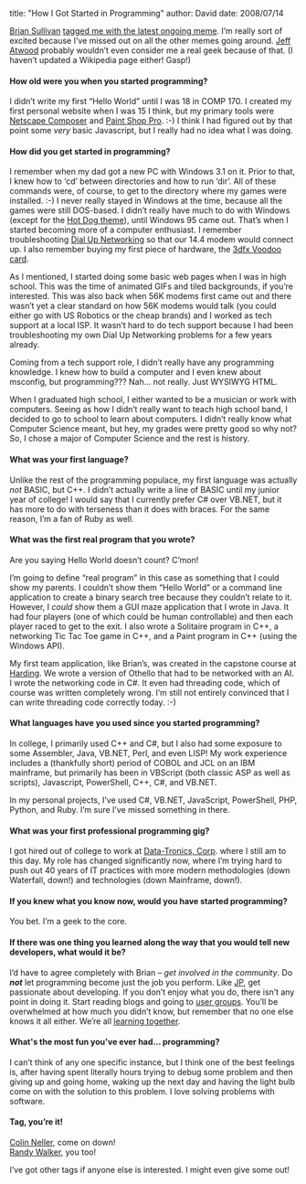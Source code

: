 
title: "How I Got Started in Programming"
author: David
date: 2008/07/14

<p></p> <p><a href="http://www.sullivansoftdev.com/blog/">Brian Sullivan</a> <a href="http://www.sullivansoftdev.com/blog/post/How-I-Got-Started-in-Programming.aspx">tagged me with the latest ongoing meme</a>. I’m really sort of excited because I’ve missed out on all the other memes going around. <a href="http://www.codinghorror.com/blog/">Jeff Atwood</a> probably wouldn’t even consider me a real geek because of that. (I haven’t updated a Wikipedia page either! Gasp!)</p> <h4>How old were you when you started programming?</h4> <p>I didn’t write my first “Hello World” until I was 18 in COMP 170. I created my first personal website when I was 15 I think, but my primary tools were <a href="http://en.wikipedia.org/wiki/Netscape_Composer">Netscape Composer</a> and <a href="http://en.wikipedia.org/wiki/Paint_Shop_Pro">Paint Shop Pro</a>. :-) I think I had figured out by that point some <em>very</em> basic Javascript, but I really had no idea what I was doing.</p> <h4>How did you get started in programming?</h4> <p>I remember when my dad got a new PC with Windows 3.1 on it. Prior to that, I knew how to ‘cd’ between directories and how to run ‘dir’. All of these commands were, of course, to get to the directory where my games were installed. :-) I never really stayed in Windows at the time, because all the games were still DOS-based. I didn’t really have much to do with Windows (except for the <a href="http://www.codinghorror.com/blog/archives/000341.html">Hot Dog theme</a>), until Windows 95 came out. That’s when I started becoming more of a computer enthusiast. I remember troubleshooting <a href="http://www.annoyances.org/exec/show/article04-100">Dial Up Networking</a> so that our 14.4 modem would connect up. I also remember buying my first piece of hardware, the <a href="http://en.wikipedia.org/wiki/3dfx">3dfx Voodoo card</a>.  <p>As I mentioned, I started doing some basic web pages when I was in high school. This was the time of animated GIFs and tiled backgrounds, if you’re interested. This was also back when 56K modems first came out and there wasn’t yet a clear standard on how 56K modems would talk (you could either go with US Robotics or the cheap brands) and I worked as tech support at a local ISP. It wasn’t hard to do tech support because I had been troubleshooting my own Dial Up Networking problems for a few years already.  <p>Coming from a tech support role, I didn’t really have any programming knowledge. I knew how to build a computer and I even knew about msconfig, but programming??? Nah… not really. Just WYSIWYG HTML.  <p>When I graduated high school, I either wanted to be a musician or work with computers. Seeing as how I didn’t really want to teach high school band, I decided to go to school to learn about computers. I didn’t really know what Computer Science meant, but hey, my grades were pretty good so why not? So, I chose a major of Computer Science and the rest is history.  <h4>What was your first language?</h4> <p>Unlike the rest of the programming populace, my first language was actually <em>not</em> BASIC, but C++. I didn’t actually write a line of BASIC until my junior year of college! I would say that I currently prefer C# over VB.NET, but it has more to do with terseness than it does with braces. For the same reason, I’m a fan of Ruby as well.</p> <h4>What was the first real program that you wrote?</h4> <p>Are you saying Hello World doesn’t count? C’mon!</p> <p>I’m going to define “real program” in this case as something that I could show my parents. I couldn’t show them “Hello World” or a command line application to create a binary search tree because they couldn’t relate to it. However, I <em>could</em> show them a GUI maze application that I wrote in Java. It had four players (one of which could be human controllable) and then each player raced to get to the exit. I also wrote a Solitaire program in C++, a networking Tic Tac Toe game in C++, and a Paint program in C++ (using the Windows API).</p> <p>My first team application, like Brian’s, was created in the capstone course at <a href="http://www.harding.edu/">Harding</a>. We wrote a version of Othello that had to be networked with an AI. I wrote the networking code in C#. It even had threading code, which of course was written completely wrong. I’m still not entirely convinced that I can write threading code correctly today. :-)</p> <h4>What languages have you used since you started programming?</h4> <p>In college, I primarily used C++ and C#, but I also had some exposure to some Assembler, Java, VB.NET, Perl, and even LISP! My work experience includes a (thankfully short) period of COBOL and JCL on an IBM mainframe, but primarily has been in VBScript (both classic ASP as well as scripts), Javascript, PowerShell, C++, C#, and VB.NET.</p> <p>In my personal projects, I’ve used C#, VB.NET, JavaScript, PowerShell, PHP, Python, and Ruby. I’m sure I’ve missed something in there.</p> <h4>What was your first professional programming gig?</h4> <p>I got hired out of college to work at <a href="http://www.data-tronics.com/">Data-Tronics, Corp</a>. where I still am to this day. My role has changed significantly now, where I’m trying hard to push out 40 years of IT practices with more modern methodologies (down Waterfall, down!) and technologies (down Mainframe, down!).</p> <h4>If you knew what you know now, would you have started programming?</h4> <p>You bet. I’m a geek to the core.</p> <h4>If there was one thing you learned along the way that you would tell new developers, what would it be?</h4> <p>I’d have to agree completely with Brian – <em>get involved in the community</em>. Do <strong><em>not</em></strong> let programming become just the job you perform. Like <a href="http://blog.jpboodhoo.com/">JP</a>, get passionate about developing. If you don’t enjoy what you do, there isn’t any point in doing it. Start reading blogs and going to <a href="http://fsdnug.org/">user groups</a>. You’ll be overwhelmed at how much you didn’t know, but remember that no one else knows it all either. We’re all <a href="http://www.mohundro.com/blog/2007/03/15/HowToGetBetterAtWhatYoureDoing.aspx">learning together</a>.</p> <h4>What's the most fun you've ever had... programming?</h4> <p></p> <p></p> <p></p> <p></p> <p></p> <p></p> <p></p> <p></p> <p></p> <p></p> <p></p> <p></p> <p></p> <p></p> <p></p> <p></p> <p></p> <p></p> <p></p> <p></p> <p></p> <p></p> <p></p> <p></p> <p></p> <p></p> <p></p> <p></p> <p></p> <p></p> <p></p> <p></p> <p></p> <p></p> <p></p> <p></p> <p></p> <p></p> <p></p> <p></p> <p></p> <p></p> <p></p> <p></p> <p></p> <p></p> <p></p> <p></p> <p></p> <p></p> <p></p> <p></p> <p>I can’t think of any one specific instance, but I think one of the best feelings is, after having spent literally hours trying to debug some problem and then giving up and going home, waking up the next day and having the light bulb come on with the solution to this problem. I love solving problems with software.</p> <p></p> <p></p> <p></p> <p></p> <p></p> <p></p> <p></p> <p></p> <p></p> <p></p> <p></p> <p></p> <p></p> <p></p> <p></p> <p></p> <p></p> <p></p> <p></p> <p></p> <p></p> <p></p> <p></p> <p></p> <p></p> <p></p> <p></p> <p></p> <p></p> <p></p> <p></p> <p></p> <p></p> <p></p> <p></p> <p></p> <p></p> <p></p> <p></p> <p></p> <p></p> <p></p> <p></p> <p></p> <p></p> <p></p> <p></p> <p></p> <p></p> <p></p> <p></p> <p></p> <p></p> <p></p> <p></p> <p></p> <p></p> <p></p> <p></p> <p></p> <p></p> <p></p> <p></p> <p></p> <p></p> <p></p> <p></p> <p></p> <p></p> <p></p> <p></p> <p></p> <p></p> <p></p> <p></p> <p></p> <p></p> <p></p> <p></p> <p></p> <p></p> <p></p> <p></p> <p></p> <p></p> <p></p> <p></p> <p></p> <p></p> <p></p> <p></p> <p></p> <p></p> <p></p> <p></p> <p></p> <p></p> <p></p> <p></p> <p></p> <p></p> <p></p> <p></p> <p></p> <p></p> <p></p> <p></p> <p></p> <p></p> <p></p> <p></p> <p></p> <p></p> <h4>Tag, you’re it!</h4> <p><a href="http://www.colinneller.com/blog/">Colin Neller</a>, come on down! <br><a href="http://mysoftwarestartup.com/blogs/">Randy Walker</a>, you too!</p> <p></p> <p></p> <p></p> <p></p> <p></p> <p></p> <p></p> <p></p> <p></p> <p>I’ve got other tags if anyone else is interested. I might even give some out!</p>
